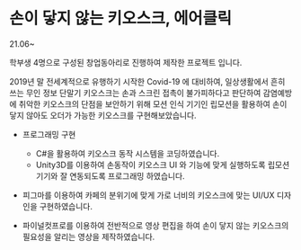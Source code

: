 # 손이 닿지 않는 키오스크, 에어클릭
21.06~

 학부생 4명으로 구성된 창업동아리로 진행하여 제작한 프로젝트 입니다. 
 
 2019년 말 전세계적으로 유행하기 시작한 Covid-19 에 대비하여, 일상생활에서 흔히 쓰는 무인 정보 단말기 키오스크는 손과 스크린 접촉이 불가피하다고 판단하여 감염예방에 취악한 키오스크의 단점을 보안하기 위해 모션 인식 기기인 립모션을 활용하여 손이 닿지 않아도 오더가 가능한 키오스크를 구현해보았습니다. 
 
- 프로그래밍 구현
    - C#을 활용하여 키오스크  동작 시스템을 코딩하였습니다.
    - Unity3D를 이용하여 손동작이 키오스크 UI 와 기능에 맞게 실행하도록 립모션 기기와 잘 연동되도록 프로그래밍 하였습니다.
 
- 피그마를 이용하여 카페의 분위기에 맞게 가로 너비의 키오스크에 맞는 UI/UX 디자인을 구현하였습니다.

- 파이널컷프로를 이용하여 전반적으로 영상 편집을 하여 손이 닿지 않는 키오스크의 필요성을 알리는 영상을 제작하였습니다.
